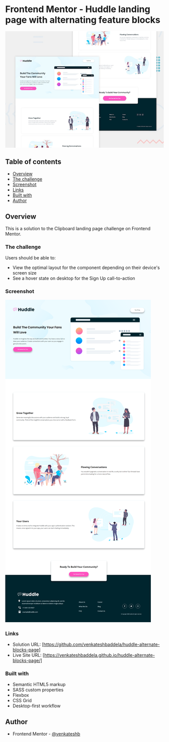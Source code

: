 # Frontend Mentor - Huddle landing page with alternating feature blocks

![Design preview for the Huddle landing page with alternating feature blocks coding challenge](./design/desktop-preview.jpg)


## Table of contents

- [Overview](#overview)
- [The challenge](#the-challenge)
- [Screenshot](#screenshot)
- [Links](#links)
- [Built with](#built-with)
- [Author](#author)

## Overview

This is a solution to the Clipboard landing page challenge on Frontend Mentor.

### The challenge

Users should be able to:

- View the optimal layout for the component depending on their device's screen size
- See a hover state on desktop for the Sign Up call-to-action

### Screenshot

![](screenshot/127.0.0.1_8080_.png)

### Links

- Solution URL: [https://github.com/venkateshbaddela/huddle-alternate-blocks-page]
- Live Site URL: [https://venkateshbaddela.github.io/huddle-alternate-blocks-page/]

### Built with

- Semantic HTML5 markup
- SASS custom properties
- Flexbox
- CSS Grid
- Desktop-first workflow

## Author

- Frontend Mentor - [@venkateshb](https://www.frontendmentor.io/profile/venkateshbaddela)
